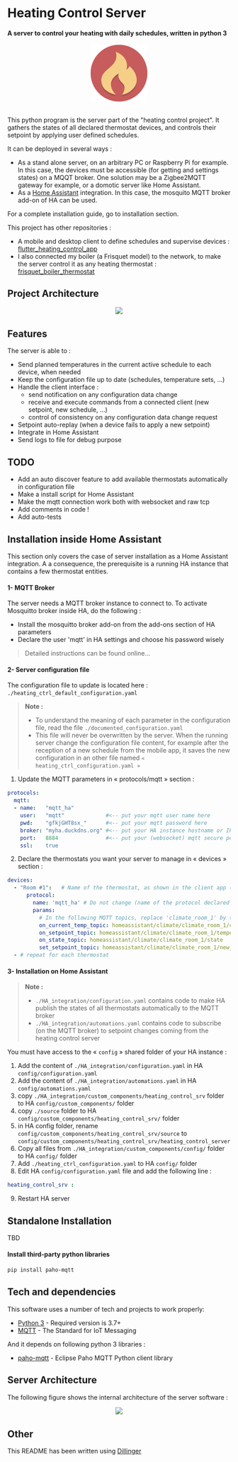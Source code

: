 # Heating Control Server
#### A server to control your heating with daily schedules, written in python 3

<p align="middle">
	<img src="doc/img/icon-default.png"/>
</p>

##

This python program is the server part of the "heating control project".
It gathers the states of all declared thermostat devices, and controls their setpoint by applying user defined schedules.

It can be deployed in several ways :
- As a stand alone server, on an arbitrary PC or Raspberry Pi for example. In this case, the devices must be accessible (for getting and settings states) on a MQQT broker. One solution may be a Zigbee2MQTT gateway for example, or a domotic server like Home Assistant.
- As a [Home Assistant] integration. In this case, the mosquito MQTT broker add-on of HA can be used.

For a complete installation guide, go to installation section.

This project has other repositories :
- A mobile and desktop client to define schedules and supervise devices : [flutter_heating_control_app]
- I also connected my boiler (a Frisquet model) to the network, to make the server control it as any heating thermostat : [frisquet_boiler_thermostat]

## Project Architecture
<p align="middle">
	<img src="doc/img/heating-ctrl-project-arch.jpg"/>
</p>

## Features
The server is able to :
- Send planned temperatures in the current active schedule to each device, when needed
- Keep the configuration file up to date (schedules, temperature sets, ...)
- Handle the client interface :
	- send notification on any configuration data change
	- receive and execute commands from a connected client (new setpoint, new schedule, ...)
	- control of consistency on any configuration data change request
- Setpoint auto-replay (when a device fails to apply a new setpoint)
- Integrate in Home Assistant
- Send logs to file for debug purpose

## TODO
- Add an auto discover feature to add available thermostats automatically in configuration file
- Make a install script for Home Assistant
- Make the mqtt connection work both with websocket and raw tcp
- Add comments in code !
- Add auto-tests

## Installation inside Home Assistant
This section only covers the case of server installation as a Home Assistant integration. A a consequence, the prerequisite is a running HA instance that contains a few thermostat entities.

#### 1- MQTT Broker
The server needs a MQTT broker instance to connect to. To activate Mosquitto broker inside HA, do the following :
- Install the mosquitto broker add-on from the add-ons section of HA parameters
- Declare the user 'mqtt' in HA settings and choose his password wisely
> Detailed instructions can be found online...

#### 2- Server configuration file
The configuration file to update is located here : `./heating_ctrl_default_configuration.yaml`

> **Note :**
> - To understand the meaning of each parameter in the configuration file, read the file `./documented_configuration.yaml`
> - This file will never be overwritten by the server. When the running server change the configuration file content, for example after the reception of a new schedule from the mobile app, it saves the new configuration in an other file named `« heating_ctrl_configuration.yaml »`

1. Update the MQTT parameters in « protocols/mqtt » section :
  ```yaml
  protocols:
    mqtt:
    - name:   "mqtt_ha"
      user:   "mqtt"             #<-- put your mqtt user name here
      pwd:    "gfkjGHT8sx_"      #<-- put your mqtt password here
      broker: "myha.duckdns.org" #<-- put your HA instance hostname or IP address here
      port:   8884               #<-- put your (websocket) mqtt secure port here
      ssl:    true
  ```
2. Declare the thermostats you want your server to manage in « devices » section :
```yaml
devices:
  - "Room #1":   # Name of the thermostat, as shown in the client app (it may contain any character, including spaces and accents)
      protocol:
        name: 'mqtt_ha' # Do not change (name of the protocol declared in "protocols" section)
        params:
          # In the following MQTT topics, replace 'climate_room_1' by the entity name of the thermostat in HA
          on_current_temp_topic: homeassistant/climate/climate_room_1/current_temperature
          on_setpoint_topic: homeassistant/climate/climate_room_1/temperature
          on_state_topic: homeassistant/climate/climate_room_1/state
          set_setpoint_topic: homeassistant/climate/climate_room_1/new_setpoint
  - # repeat for each thermostat
  ```

#### 3- Installation on Home Assistant
> **Note :**
> - `./HA_integration/configuration.yaml` contains code to make HA publish the states of all thermostats automatically to the MQTT broker
> - `./HA_integration/automations.yaml` contains code to subscribe (on the MQTT broker) to setpoint changes coming from the heating control server

You must have access to the « `config` » shared folder of your HA instance :
1. Add the content of `./HA_integration/configuration.yaml` in HA `config/configuration.yaml`
2. Add the content of `./HA_integration/automations.yaml` in HA `config/automations.yaml`
3. copy `./HA_integration/custom_components/heating_control_srv` folder to HA `config/custom_components/` folder
4. copy `./source` folder to HA `config/custom_components/heating_control_srv/` folder
5. in HA config folder, rename `config/custom_components/heating_control_srv/source` to `config/custom_components/heating_control_srv/heating_control_server`
6. Copy all files from `./HA_integration/custom_components/config/` folder to HA `config/` folder
7. Add `./heating_ctrl_configuration.yaml` to HA `config/` folder
8. Edit HA `config/configuration.yaml` file and add the following line :
```yaml
heating_control_srv :
```
9. Restart HA server

## Standalone Installation
TBD

#### Install third-party python libraries
```sh
pip install paho-mqtt
```

## Tech and dependencies
This software uses a number of tech and projects to work properly:
- [Python 3] - Required version is 3.7+
- [MQTT] - The Standard for IoT Messaging

And it depends on following python 3 libraries :
- [paho-mqtt] -  Eclipse Paho MQTT Python client library


## Server Architecture
The following figure shows the internal architecture of the server software :
<p align="middle">
	<img src="doc/img/heating-ctrl-srv-arch.jpg"/>
</p>

## Other
This README has been written using [Dillinger]

[//]: # (These are reference links used in the body of this note and get stripped out when the markdown processor does its job. There is no need to format nicely because it shouldn't be seen. Thanks SO - http://stackoverflow.com/questions/4823468/store-comments-in-markdown-syntax)

  [flutter_heating_control_app]: <https://github.com/celariss/flutter_heating_control_app/>
  [frisquet_boiler_thermostat]: <https://github.com/celariss/frisquet_boiler_thermostat/>
  [python 3]: <https://www.python.org/about/>
  [mqtt]: <https://mqtt.org/>
  [home assistant]: <https://www.home-assistant.io/>
  [paho-mqtt]: <https://pypi.org/project/paho-mqtt/>
  [dillinger]: <https://dillinger.io/>
  